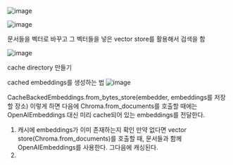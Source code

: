 
![image](https://github.com/kdahun/fullstack-gpt/assets/101082485/b8b8ddf3-e85e-4758-980a-59f4e759dfb3)

![image](https://github.com/kdahun/fullstack-gpt/assets/101082485/f614fbe0-fcc3-4e20-96b1-71d80216cfc6)

문서들을 벡터로 바꾸고
그 벡터들을 넣은 vector store를 활용해서 검색을 함


![image](https://github.com/kdahun/fullstack-gpt/assets/101082485/b725dd2a-2ab3-47e3-a17f-2b1ed9dcc370)

cache directory 만들기


cached embeddings를 생성하는 법
![image](https://github.com/kdahun/fullstack-gpt/assets/101082485/93d2bc16-48cc-46ab-850f-44bc5e527179)

CacheBackedEmbeddings.from_bytes_store(embedder, embeddings를 저장할 장소)
이렇게 하면 다음에 Chroma.from_documents를 호출할 때에는 OpenAIEmbeddings 대신 미리 cache되어 있는 embeddings를 전달한다.

1. 캐시에 embeddings가 이미 존재하는지 확인 만약 없다면 vector store(Chroma.from_documents)를 호출할 때, 문서들과 함께 OpenAIEmbeddings를 사용한다. 그다음에 캐싱된다.
2. 
